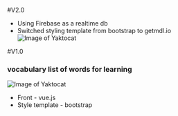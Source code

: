 #V2.0
* Using Firebase as a realtime db
* Switched styling template from bootstrap to getmdl.io
![Image of Yaktocat](https://github.com/vuurball/vocabulary-list/blob/v2.0/vocabulary_lists_v2.0.png)

#V1.0
### vocabulary list of words for learning 
![Image of Yaktocat](https://github.com/vuurball/words-list/blob/master/vocabulary_lists.png)

* Front - vue.js 
* Style template - bootstrap


